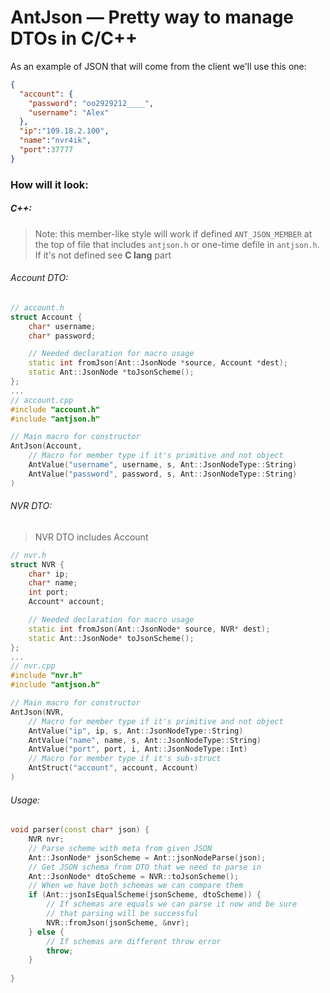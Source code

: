 # AntJson — Pretty way to manage DTOs in C/C++

As an example of JSON that will come from the client we'll use this one:
```json
{
  "account": {
    "password": "oo2929212____",
    "username": "Alex"
  },
  "ip":"109.18.2.100",
  "name":"nvr4ik",
  "port":37777
}
```

### How will it look:
##### C++:
> Note: this member-like style will work if defined `ANT_JSON_MEMBER` at the top of file that includes `antjson.h` or one-time defile in `antjson.h`. 
> If it's not defined see **C lang** part

###### Account DTO:
```c++
// account.h
struct Account {
    char* username;
    char* password;

    // Needed declaration for macro usage
    static int fromJson(Ant::JsonNode *source, Account *dest);
    static Ant::JsonNode *toJsonScheme();
};
...
// account.cpp
#include "account.h"
#include "antjson.h"

// Main macro for constructor
AntJson(Account,
    // Macro for member type if it's primitive and not object
    AntValue("username", username, s, Ant::JsonNodeType::String)
    AntValue("password", password, s, Ant::JsonNodeType::String)
)
```

###### NVR DTO:
> NVR DTO includes Account
```c++
// nvr.h
struct NVR {
    char* ip;
    char* name;
    int port;
    Account* account;

    // Needed declaration for macro usage
    static int fromJson(Ant::JsonNode* source, NVR* dest);
    static Ant::JsonNode* toJsonScheme();
};
...
// nvr.cpp
#include "nvr.h"
#include "antjson.h"

// Main macro for constructor
AntJson(NVR,
    // Macro for member type if it's primitive and not object
    AntValue("ip", ip, s, Ant::JsonNodeType::String)
    AntValue("name", name, s, Ant::JsonNodeType::String)
    AntValue("port", port, i, Ant::JsonNodeType::Int)
    // Macro for member type if it's sub-struct
    AntStruct("account", account, Account)
)
```

###### Usage:
```c++
void parser(const char* json) {
    NVR nvr;
    // Parse scheme with meta from given JSON
    Ant::JsonNode* jsonScheme = Ant::jsonNodeParse(json);
    // Get JSON schema from DTO that we need to parse in
    Ant::JsonNode* dtoScheme = NVR::toJsonScheme();
    // When we have both schemas we can compare them
    if (Ant::jsonIsEqualScheme(jsonScheme, dtoScheme)) {
        // If schemas are equals we can parse it now and be sure
        // that parsing will be successful
        NVR::fromJson(jsonScheme, &nvr);
    } else {
        // If schemas are different throw error
        throw;
    }
    
}
```
